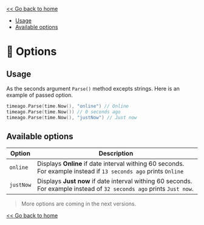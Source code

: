 [<< Go back to home](https://github.com/SerhiiCho/timeago/blob/master/README.md)

- [Usage](#usage)
- [Available options](#available-options)

# 🤲 Options

## Usage

As the seconds argument `Parse()` method excepts strings. Here is an example of passed option.

```go
timeago.Parse(time.Now(), "online") // Online
timeago.Parse(time.Now()) // 0 seconds ago
timeago.Parse(time.Now(), "justNow") // Just now
```

## Available options

| Option | Description |
| --- | --- |
| `online` | Displays **Online** if date interval withing 60 seconds. For example instead if `13 seconds ago` prints `Online` |
| `justNow` | Displays **Just now** if date interval withing 60 seconds. For example instead of `32 seconds ago` prints `Just now`. |

> More options are coming in the next versions.


[<< Go back to home](https://github.com/SerhiiCho/timeago/blob/master/README.md)